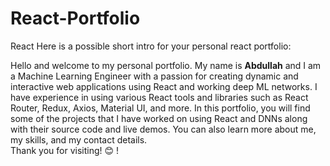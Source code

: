 # React-Portfolio
React
Here is a possible short intro for your personal react portfolio:<br/>

Hello and welcome to my personal portfolio. My name is **Abdullah** and I am a Machine Learning Engineer with a passion for creating dynamic and interactive web applications using React and working deep ML networks. I have experience in using various React tools and libraries such as React Router, Redux, Axios, Material UI, and more. In this portfolio, you will find some of the projects that I have worked on using React and DNNs along with their source code and live demos. You can also learn more about me, my skills, and my contact details. <br/> 
Thank you for visiting! 😊
!
